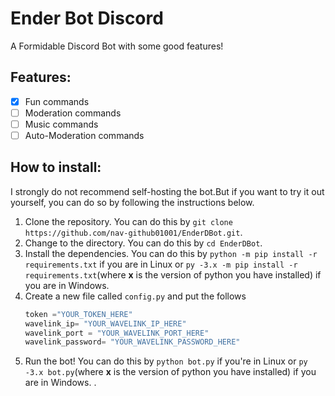 # Ender Bot Discord
A Formidable Discord Bot with some good features!

## Features:
- [x] Fun commands
- [ ] Moderation commands
- [ ] Music commands
- [ ] Auto-Moderation commands

## How to install:
I strongly do not recommend self-hosting the bot.But if you want to try it out yourself, you can do so by following the instructions below.

1. Clone the repository. You can do this by `git clone https://github.com/nav-github01001/EnderDBot.git`.
2. Change to the directory. You can do this by `cd EnderDBot`.
3. Install the dependencies. You can do this by `python -m pip install -r requirements.txt` if you are in Linux
    or `py -3.x -m pip install -r requirements.txt`(where **x** is the version of python you have installed) if you are in Windows. 
4. Create a new file called `config.py` and put the follows
    ```python
    token ="YOUR_TOKEN_HERE"
    wavelink_ip= "YOUR_WAVELINK_IP_HERE"
    wavelink_port = "YOUR_WAVELINK_PORT_HERE"
    wavelink_password= "YOUR_WAVELINK_PASSWORD_HERE"
    ```
5. Run the bot! You can do this by `python bot.py` if you're in Linux or `py -3.x bot.py`(where **x** is the version of python you have installed) if you are in Windows. .
